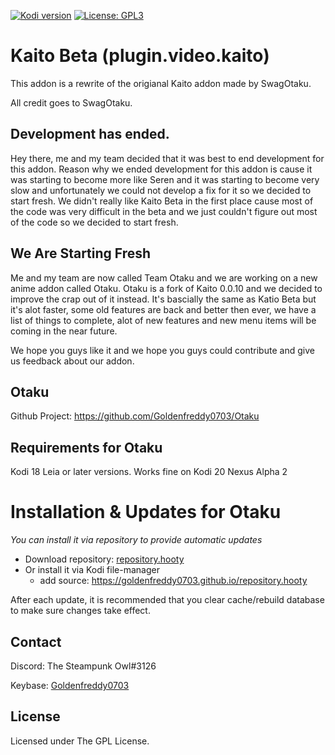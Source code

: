 [![Kodi version](https://img.shields.io/badge/kodi%20versions19-blue)](https://kodi.tv/)
[![License: GPL3](https://img.shields.io/badge/License-GPL3-yellow.svg)](https://opensource.org/licenses/GPL-3.0)

# Kaito Beta (plugin.video.kaito)

This addon is a rewrite of the origianal Kaito addon made by SwagOtaku. 

All credit goes to SwagOtaku.

## Development has ended. 

Hey there, me and my team decided that it was best to end development for this addon. Reason why we ended development for this addon is cause it was starting to become more like Seren and it was starting to become very slow and unfortunately we could not develop a fix for it so we decided to start fresh. We didn't really like Kaito Beta in the first place cause most of the code was very difficult in the beta and we just couldn't figure out most of the code so we decided to start fresh.

## We Are Starting Fresh

Me and my team are now called Team Otaku and we are working on a new anime addon called Otaku. Otaku is a fork of Kaito 0.0.10 and we decided to improve the crap out of it instead. It's bascially the same as Katio Beta but it's alot faster, some old features are back and better then ever, we have a list of things to complete, alot of new features and new menu items will be coming in the near future. 

We hope you guys like it and we hope you guys could contribute and give us feedback about our addon.

## Otaku

Github Project: https://github.com/Goldenfreddy0703/Otaku

## Requirements for Otaku

Kodi 18 Leia or later versions.
Works fine on Kodi 20 Nexus Alpha 2

# Installation & Updates for Otaku

_You can install it via repository to provide automatic updates_

- Download repository: [repository.hooty](https://github.com/Goldenfreddy0703/repository.hooty/blob/master/repo/zips/repository.hooty/repository.hooty-1.0.zip)
- Or install it via Kodi file-manager
  - add source: https://goldenfreddy0703.github.io/repository.hooty

After each update, it is recommended that you clear cache/rebuild database to make sure changes take effect.

## Contact

Discord: The Steampunk Owl#3126

Keybase: [Goldenfreddy0703](https://keybase.io/goldenfreddy0703)

## License

Licensed under The GPL License.

